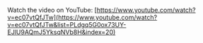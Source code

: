 Watch the video on YouTube: [https://www.youtube.com/watch?v=ec07vtQfJTw](https://www.youtube.com/watch?v=ec07vtQfJTw&list=PLdgq5G0ox73UY-EJlU9AQmJ5YksqNVb8H&index=20)